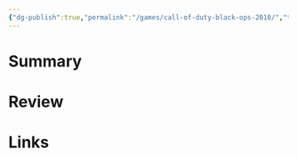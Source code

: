 ```yaml
---
{"dg-publish":true,"permalink":"/games/call-of-duty-black-ops-2010/","tags":["LP"],"created":"2023-12-08","updated":"2024-02-14"}
---
```



# Summary

# Review

# Links
